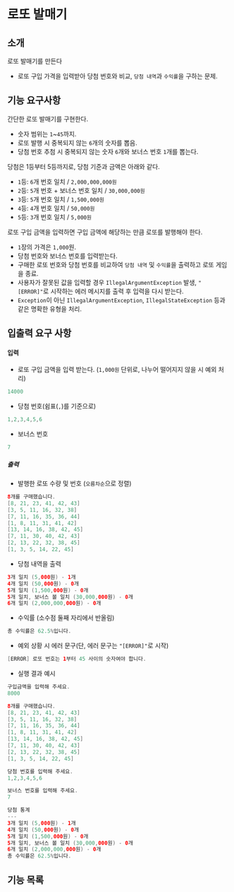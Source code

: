 # 로또 발매기

## 소개

로또 발매기를 만든다

- 로또 구입 가격을 입력받아 당첨 번호와 비교, `당첨 내역`과 `수익률`을 구하는 문제.


## 기능 요구사항

간단한 로또 발매기를 구현한다.

- 숫자 범위는 `1`~`45`까지.
- 로또 발행 시 중복되지 않는 `6`개의 숫자를 뽑음.
- 당첨 번호 추첨 시 중복되지 않는 숫자 `6`개와 보너스 번호 `1`개를 뽑는다.

당첨은 1등부터 5등까지로, 당첨 기준과 금액은 아래와 같다.
- `1`등: `6`개 번호 일치 / `2,000,000,000원`
- `2`등: `5`개 번호 + 보너스 번호 일치 / `30,000,000원`
- `3`등: `5`개 번호 일치 / `1,500,000원`
- `4`등: `4`개 번호 일치 / `50,000원`
- `5`등: `3`개 번호 일치 / `5,000원`

로또 구입 금액을 입력하면 구입 금액에 해당하는 만큼 로또를 발행해야 한다.
- `1`장의 가격은 `1,000`원.
- 당첨 번호와 보너스 번호를 입력받는다.
- 구매한 로또 번호와 당첨 번호를 비교하여 `당첨 내역` 및 `수익률`을 출력하고 로또 게임을 종료.
- 사용자가 잘못된 값을 입력할 경우 `IllegalArgumentException` 발생, `"[ERROR]"`로 시작하는 에러 메시지를 출력 후 입력을 다시 받는다.
- `Exception`이 아닌 `IllegalArgumentException`, `IllegalStateException` 등과 같은 명확한 유형을 처리.

## 입출력 요구 사항

#### 입력

- 로또 구입 금액을 입력 받는다. (`1,000원` 단위로, 나누어 떨어지지 않을 시 예외 처리)
``` java
14000
```
- 당첨 번호(쉼표(`,`)를 기준으로)
``` java
1,2,3,4,5,6
```
- 보너스 번호
``` java
7
```

##### 출력

- 발행한 로또 수량 및 번호 (`오름차순`으로 정렬)
``` java
8개를 구매했습니다.
[8, 21, 23, 41, 42, 43] 
[3, 5, 11, 16, 32, 38] 
[7, 11, 16, 35, 36, 44] 
[1, 8, 11, 31, 41, 42] 
[13, 14, 16, 38, 42, 45] 
[7, 11, 30, 40, 42, 43] 
[2, 13, 22, 32, 38, 45] 
[1, 3, 5, 14, 22, 45]
```

- 당첨 내역을 출력
``` java
3개 일치 (5,000원) - 1개
4개 일치 (50,000원) - 0개
5개 일치 (1,500,000원) - 0개
5개 일치, 보너스 볼 일치 (30,000,000원) - 0개
6개 일치 (2,000,000,000원) - 0개
```

- 수익률 (소수점 둘째 자리에서 반올림)
``` java
총 수익률은 62.5%입니다.
```

- 예외 상황 시 에러 문구(단, 에러 문구는 `"[ERROR]"`로 시작)
``` java
[ERROR] 로또 번호는 1부터 45 사이의 숫자여야 합니다.
```

- 실행 결과 예시

``` java
구입금액을 입력해 주세요.
8000

8개를 구매했습니다.
[8, 21, 23, 41, 42, 43] 
[3, 5, 11, 16, 32, 38] 
[7, 11, 16, 35, 36, 44] 
[1, 8, 11, 31, 41, 42] 
[13, 14, 16, 38, 42, 45] 
[7, 11, 30, 40, 42, 43] 
[2, 13, 22, 32, 38, 45] 
[1, 3, 5, 14, 22, 45]

당첨 번호를 입력해 주세요.
1,2,3,4,5,6

보너스 번호를 입력해 주세요.
7

당첨 통계
---
3개 일치 (5,000원) - 1개
4개 일치 (50,000원) - 0개
5개 일치 (1,500,000원) - 0개
5개 일치, 보너스 볼 일치 (30,000,000원) - 0개
6개 일치 (2,000,000,000원) - 0개
총 수익률은 62.5%입니다.
```

## 기능 목록